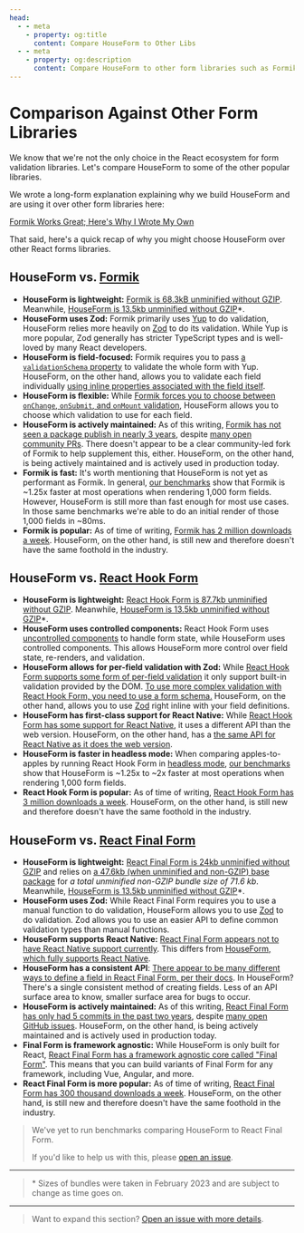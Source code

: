 ```yaml
---
head:
  - - meta
    - property: og:title
      content: Compare HouseForm to Other Libs
  - - meta
    - property: og:description
      content: Compare HouseForm to other form libraries such as Formik and React Hook Form.
---
```


# Comparison Against Other Form Libraries

We know that we're not the only choice in the React ecosystem for form validation libraries. Let's compare HouseForm to some of the other popular libraries.

We wrote a long-form explanation explaining why we build HouseForm and are using it over other form libraries here:

[Formik Works Great; Here's Why I Wrote My Own](https://dev.to/crutchcorn/formik-works-great-heres-why-i-wrote-my-own-591m)

That said, here's a quick recap of why you might choose HouseForm over other React forms libraries.

## HouseForm vs. [Formik](https://formik.org/)

- **HouseForm is lightweight:** [Formik is 68.3kB unminified without GZIP](https://unpkg.com/browse/formik@latest/dist/formik.esm.js). Meanwhile, [HouseForm is 13.5kb unminified without GZIP](https://unpkg.com/browse/houseform@latest/dist/houseform.js)*.
- **HouseForm uses Zod:** Formik primarily uses [Yup](https://github.com/jquense/yup) to do validation, HouseForm relies more heavily on [Zod](https://github.com/colinhacks/zod) to do its validation.
                          While Yup is more popular, Zod generally has stricter TypeScript types and is well-loved by many React developers.
- **HouseForm is field-focused:** Formik requires you to pass [a `validationSchema` property](https://formik.org/docs/api/withFormik#validationschema-schema--props-props--schema) to validate the whole form with Yup. HouseForm, on the other hand, allows you to validate each field individually [using inline properties associated with the field itself](/reference/field#field-props).
- **HouseForm is flexible:** While [Formik forces you to choose between `onChange`, `onSubmit`, and `onMount` validation](https://formik.org/docs/api/withFormik#validateonblur-boolean), HouseForm allows you to choose which validation to use for each field.
- **HouseForm is actively maintained:** As of this writing, [Formik has not seen a package publish in nearly 3 years](https://www.npmjs.com/package/formik), despite [many open community PRs](https://github.com/jaredpalmer/formik/pulls).
                                              There doesn't appear to be a clear community-led fork of Formik to help supplement this, either. HouseForm, on the other hand, is being actively maintained and is actively used in production today.
- **Formik is fast:** It's worth mentioning that HouseForm is not yet as performant as Formik. In general, [our benchmarks](https://github.com/houseform/houseform/tree/main/lib/benchmarks) show that Formik is ~1.25x faster at most operations when rendering 1,000 form fields. 
                      However, HouseForm is still more than fast enough for most use cases. In those same benchmarks we're able to do an initial render of those 1,000 fields in ~80ms.
- **Formik is popular:** As of time of writing, [Formik has 2 million downloads a week](https://www.npmjs.com/package/formik). HouseForm, on the other hand, is still new and therefore doesn't have the same foothold in the industry.

## HouseForm vs. [React Hook Form](https://react-hook-form.com/)

- **HouseForm is lightweight:** [React Hook Form is 87.7kb unminified without GZIP](https://unpkg.com/browse/react-hook-form@latest/dist/index.esm.mjs). Meanwhile, [HouseForm is 13.5kb unminified without GZIP](https://unpkg.com/browse/houseform@latest/dist/houseform.js)*.
- **HouseForm uses controlled components:** React Hook Form uses [uncontrolled components](https://beta.reactjs.org/learn/sharing-state-between-components#controlled-and-uncontrolled-components) to handle form state, while HouseForm uses controlled components. This allows HouseForm more control over field state, re-renders, and validation.
- **HouseForm allows for per-field validation with Zod:** While [React Hook Form supports some form of per-field validation](https://react-hook-form.com/get-started#Applyvalidation) it only support built-in validation provided by the DOM. [To use more complex validation with React Hook Form, you need to use a form schema.](https://react-hook-form.com/get-started#SchemaValidation) HouseForm, on the other hand, allows you to use [Zod](https://github.com/colinhacks/zod) right inline with your field definitions.
- **HouseForm has first-class support for React Native:** While [React Hook Form has some support for React Native](https://react-hook-form.com/get-started#ReactNative), it uses a different API than the web version. HouseForm, on the other hand, has a [the same API for React Native as it does the web version](/guides/react-native).
- **HouseForm is faster in headless mode:** When comparing apples-to-apples by running React Hook Form in [headless mode](https://react-hook-form.com/get-started#ReactNative), [our benchmarks](https://github.com/houseform/houseform/tree/main/lib/benchmarks) show that HouseForm is ~1.25x to ~2x faster at most operations when rendering 1,000 form fields.
- **React Hook Form is popular:** As of time of writing, [React Hook Form has 3 million downloads a week](https://www.npmjs.com/package/react-hook-form). HouseForm, on the other hand, is still new and therefore doesn't have the same foothold in the industry.

## HouseForm vs. [React Final Form](https://final-form.org/react)

- **HouseForm is lightweight:** [React Final Form is 24kb unminified without GZIP](https://unpkg.com/browse/react-final-form@latest/dist/react-final-form.es.js) and relies on [a 47.6kb (when unminified and non-GZIP) base package](https://unpkg.com/browse/final-form@latest/dist/final-form.es.js) for *a total unminified non-GZIP bundle size of 71.6 kb*. Meanwhile, [HouseForm is 13.5kb unminified without GZIP](https://unpkg.com/browse/houseform@latest/dist/houseform.js)*.
- **HouseForm uses Zod:** While React Final Form requires you to use a manual function to do validation, HouseForm allows you to use [Zod](https://github.com/colinhacks/zod) to do validation. Zod allows you to use an easier API to define common validation types than manual functions.
- **HouseForm supports React Native:** [React Final Form appears not to have React Native support currently](https://github.com/final-form/react-final-form-hooks/issues/48). This differs from [HouseForm, which fully supports React Native](/guides/react-native).
- **HouseForm has a consistent API**: [There appear to be many different ways to define a field in React Final Form, per their docs](https://final-form.org/docs/react-final-form/getting-started). In HouseForm? There's a single consistent method of creating fields. Less of an API surface area to know, smaller surface area for bugs to occur.
- **HouseForm is actively maintained:** As of this writing, [React Final Form has only had 5 commits in the past two years](https://github.com/final-form/react-final-form/commits/main), despite [many open GitHub issues](https://github.com/final-form/react-final-form/issues). HouseForm, on the other hand, is being actively maintained and is actively used in production today.
- **Final Form is framework agnostic:** While HouseForm is only built for React, [React Final Form has a framework agnostic core called "Final Form"](https://final-form.org/). This means that you can build variants of Final Form for any framework, including Vue, Angular, and more.
- **React Final Form is more popular:** As of time of writing, [React Final Form has 300 thousand downloads a week](https://www.npmjs.com/package/react-final-form). HouseForm, on the other hand, is still new and therefore doesn't have the same foothold in the industry.

> We've yet to run benchmarks comparing HouseForm to React Final Form.
>
> If you'd like to help us with this, please [open an issue](https://github.com/houseform/houseform/issues/new).



----

> \* Sizes of bundles were taken in February 2023 and are subject to change as time goes on.

----

> Want to expand this section? [Open an issue with more details](https://github.com/houseform/houseform/issues/new).
